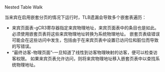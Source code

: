 Nested Table Walk

当来宾在启用嵌套分页的情况下运行时，TLB遗漏会导致多个嵌套表遍历：

* 来宾页面表-gCR3寄存器指定来宾物理地址，来宾页面表中的条目也是如此。 必须使用嵌套页表将这些来宾物理地址转换为系统物理地址。 嵌套页表级错误可能会在这些访问中发生，包括由于在来宾页表中设置已访问位和脏位而导致的写错误。
* “最终访客-物理页面”-一旦知道了线性到访客物理映射的访客，便可以检查访客权限。 如果来宾页表允许访问，则将来宾物理地址移入嵌套页表中以查找系统物理地址。